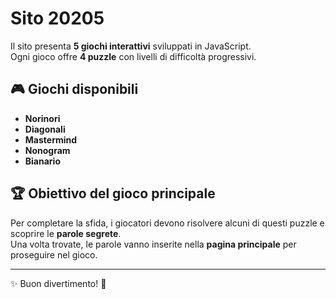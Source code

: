 # Sito 20205

Il sito presenta **5 giochi interattivi** sviluppati in JavaScript.  
Ogni gioco offre **4 puzzle** con livelli di difficoltà progressivi.

## 🎮 Giochi disponibili
- **Norinori**
- **Diagonali**
- **Mastermind**
- **Nonogram**
- **Bianario**

## 🏆 Obiettivo del gioco principale
Per completare la sfida, i giocatori devono risolvere alcuni di questi puzzle e scoprire le **parole segrete**.  
Una volta trovate, le parole vanno inserite nella **pagina principale** per proseguire nel gioco.

---
✨ Buon divertimento! 🚀


